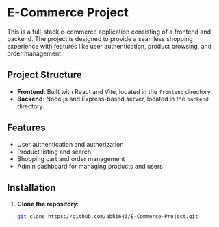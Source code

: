 # E-Commerce Project

This is a full-stack e-commerce application consisting of a frontend and backend. The project is designed to provide a seamless shopping experience with features like user authentication, product browsing, and order management.

## Project Structure

- **Frontend**: Built with React and Vite, located in the `frontend` directory.
- **Backend**: Node.js and Express-based server, located in the `backend` directory.

## Features

- User authentication and authorization
- Product listing and search
- Shopping cart and order management
- Admin dashboard for managing products and users

## Installation

1. **Clone the repository**:
   ```bash
   git clone https://github.com/abhi643/E-Commerce-Project.git
   ```